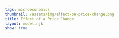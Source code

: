 ```yaml
---
tags: microeconomics
thumbnail: /assets/img/effect-on-price-change.png
title: Effect of a Price Change
layout: model.njk
show: true
---
```

<script defer>
const myCalculator = new EconVision(false);

myCalculator.setGraphs({ 'engine': 'desmos', 'idDiv': 'MarshalianGraph', 'height': '650px', 'width': '100', 'left': '-2', 'right': '40', 'bottom': '-1', 'top': '40', 'copy': true, 'showGrid': false, 'expressions': false, 'zoomFit': true, 'showXAxis': true, 'showYAxis': true, 'xAxisLabel': 'x', 'yAxisLabel': 'y' });

//util function
myCalculator.addFuncInput({ 'idDiv': 'UtilityFunction', 'title': 'Utility Function', 'func': "U(x,y)", 'latex': "\\ln(x)+2\\ln(y)", 'color': '#6d1fff', 'listGraphs': [0] });
myCalculator.addFuncInput({ 'idDiv': 'BudgetLine', 'title': 'Original Budget Function', 'func': "F(x,y)", 'latex': "5x+8y", 'color': '#6d1fff', 'listGraphs': [0] });

//total budget
myCalculator.addSliderInput({ 'idDiv': 'totalBudget', 'title': 'Total Budget', 'latex': 'I', 'min': '0', 'max': '1000', 'step': '1', 'defaultValue': '120', 'listGraphs': [0] });
myCalculator.addExpression({ 'calc': 'simpleCompute', 'idDiv': 'totalBudgetLine', 'compute': "BudgetLine-totalBudget", 'NewfunEqu': "f(x,y)", 'listGraphs': [0] });
myCalculator.setValue({ 'idDiv': 'totalBudgetDisplay', 'latex': 'I', 'decimal': '0', 'listGraphs': [0] });

//find original Marshallian bundle
myCalculator.addExpression({ 'calc': 'simpleLag', 'idDiv': 'M', 'parentIdDiv': 'UtilityFunction', 'constraint': 'totalBudgetLine', 'FOCmax': true, 'NewfunEqu': '\\mu', 'listGraphs': [0] });

//display original budget line and utility function
myCalculator.addExpression({ idDiv: "Pi2I1", latex: 'x_{2}\\left(x,y\\right)=x\\cos\\left(-2\\pi\\right)-y\\sin\\left(-2\\pi\\right)', listGraphs: [0] });
myCalculator.addExpression({ idDiv: "Pi2I2", latex: 'y_{2}\\left(x,y\\right)=x\\sin\\left(-2\\pi\\right)+y\\cos\\left(-2\\pi\\right)', listGraphs: [0] });
myCalculator.addExpression({ idDiv: "drawBudgetLine", latex: 'F\\left(x_{2}\\left(x,y\\right),y_{2}\\left(x,y\\right)\\right)=I', color: 'rgb(22,163,74)', listGraphs: [0] });
myCalculator.addExpression({ idDiv: "drawUtilFunction", latex: 'U\\left(x_{2}\\left(x,y\\right),y_{2}\\left(x,y\\right)\\right)=U(\\mu_{x},\\mu_{y})\\left\\{x>0\\right\\}\\left\\{y>0\\right\\}', color: 'rgb(14,165,233)', listGraphs: [0] });

//display marshallian bundle
myCalculator.addExpression({ idDiv: "muroundedx", latex: 'a_{x}=\\operatorname{round}\\left(\\mu_{x},2\\right)', color: '#204f7d', listGraphs: [0] });
myCalculator.addExpression({ idDiv: "muroundedy", latex: 'a_{y}=\\operatorname{round}\\left(\\mu_{y},2\\right)', color: '#204f7d', listGraphs: [0] });
myCalculator.addLabel({ 'idDiv': 'MarshallianBundle', 'latex': "(\\mu_{x},\\mu_{y})", 'color': 'rgb(147,51,234)', label: '`M_1`(${\\a_{x}},${\\a_{y}})', 'showLabel': true, 'listGraphs': [0] });

//set dynamic field for original Marshallian utility
myCalculator.addExpression({ 'idDiv': 'MarshallianUtilityDisplay', 'latex': "U_{M1}=U(\\mu_{x},\\mu_{y})", 'listGraphs': [0] });
myCalculator.setValue({ 'idDiv': 'MarshallianUtilityDisplayValue', 'latex': 'U_{M1}', 'decimal': '2', 'listGraphs': [0] });

//change the prices 
myCalculator.addFuncInput({ 'idDiv': 'ChangedBudgetLine', 'title': 'Budget Function after Price Change', 'func': "G(x,y)", 'latex': "3x+8y", 'color': '#6d1fff', 'listGraphs': [0] });

//calculate utility at old Marshallian bundle
myCalculator.addExpression({ 'calc': 'simpleSubstitute', 'idDiv': 'OldUtilityMarshallian', 'parentIdDiv': 'UtilityFunction', 'NewfunEqu': "r(M_x,M_y)", 'listGraphs': [0] });
myCalculator.addExpression({ 'calc': 'simpleCompute', 'idDiv': 'UtilityWithK', 'compute': "UtilityFunction-OldUtilityMarshallian", 'NewfunEqu': "s(x,y)", 'listGraphs': [0] });

//find Hicksian bundle under new prices, fixing utility at old Marshallian bundle
myCalculator.addExpression({ 'calc': 'simpleLag', 'idDiv': 'LagForHicksian', 'parentIdDiv': 'ChangedBudgetLine', 'constraint': 'UtilityWithK', 'FOCmax': false, 'NewfunEqu': 'C', 'listGraphs': [0] });

//draw new indifference curve and Hicksian bundle
myCalculator.addExpression({ idDiv: "Croundedx", latex: 'c_{x}=\\operatorname{round}\\left(C_{x},2\\right)', color: '#204f7d', listGraphs: [0] });
myCalculator.addExpression({ idDiv: "Croundedy", latex: 'c_{y}=\\operatorname{round}\\left(C_{y},2\\right)', color: '#204f7d', listGraphs: [0] });
myCalculator.addLabel({ 'idDiv': 'HicksianSolution', 'latex': "(C_{x},C_{y})", 'color': 'rgb(236,72,153)', label: '`H`(${c_{x}},${c_{y}})', 'showLabel': true, 'listGraphs': [0] });

//set dynamic field for Hicksian bundle cost
myCalculator.addExpression({ 'idDiv': 'HicksianCostDisplay', 'latex': "G_{H}=G(C_{x},C_{y})", 'listGraphs': [0] });
myCalculator.setValue({ 'idDiv': 'HicksianCostDisplayValue', 'latex': 'G_{H}', 'decimal': '2', 'listGraphs': [0] });

//find new budget line under new prices
myCalculator.addExpression({ 'idDiv': 'drawChangedBudgetLine', 'latex': "G\\left(x_{2}\\left(x,y\\right),y_{2}\\left(x,y\\right)\\right)=I", 'color': 'rgb(22,101,52)', 'listGraphs': [0] });

//find new marshallian bundle
myCalculator.addExpression({ 'calc': 'simpleCompute', 'idDiv': 'totalChangedBudgetLine', 'compute': "ChangedBudgetLine-totalBudget", 'NewfunEqu': "g(x,y)", 'listGraphs': [0] });
myCalculator.addExpression({ 'calc': 'simpleLag', 'idDiv': 'm', 'parentIdDiv': 'UtilityFunction', 'constraint': 'totalChangedBudgetLine', 'FOCmax': true, 'NewfunEqu': 'Q', 'listGraphs': [0] });

//display Marshallian bundle 
myCalculator.addExpression({ 'calc': 'simpleSubstitute', 'idDiv': 'NewUtilityMarshallian', 'parentIdDiv': 'UtilityFunction', 'NewfunEqu': "g(m_x,m_y)", 'listGraphs': [0] });
myCalculator.addExpression({ idDiv: "Qroundedx", latex: 'q_{x}=\\operatorname{round}\\left(Q_{x},2\\right)', color: '#204f7d', listGraphs: [0] });
myCalculator.addExpression({ idDiv: "Qroundedy", latex: 'q_{y}=\\operatorname{round}\\left(Q_{y},2\\right)', color: '#204f7d', listGraphs: [0] });
myCalculator.addLabel({ 'idDiv': 'NewMarshallianBundle', 'latex': "(Q_{x},Q_{y})", 'color': 'rgb(107,33,168)', label: '`M_2`(${q_{x}},${q_{y}})', 'showLabel': true, 'listGraphs': [0] });

//set dynamic field for new Marshallian utility
myCalculator.addExpression({ 'idDiv': 'NewMarshallianUtilityDisplay', 'latex': "U_{M2}=U(Q_{x},Q_{y})", 'listGraphs': [0] });
myCalculator.setValue({ 'idDiv': 'NewMarshallianUtilityDisplayValue', 'latex': 'U_{M2}', 'decimal': '2', 'listGraphs': [0] });

//draw new indifference curve
// myCalculator.addExpression({ idDiv: "Pi2I1a", latex: 'x_{3}\\left(x,y\\right)=x\\cos\\left(-2\\pi\\right)-y\\sin\\left(-2\\pi\\right)', listGraphs: [0] });//no needed
// myCalculator.addExpression({ idDiv: "Pi2I2a", latex: 'y_{3}\\left(x,y\\right)=x\\sin\\left(-2\\pi\\right)+y\\cos\\left(-2\\pi\\right)', listGraphs: [0] });//no needed
myCalculator.addExpression({ 'idDiv': "drawNewUtilFunction2", 'latex': 'U\\left(x_{2}\\left(x,y\\right),y_{2}\\left(x,y\\right)\\right)=U(Q_{x},Q_{y})\\left\\{x>0\\right\\}\\left\\{y>0\\right\\}', 'color': 'rgb(3,105,161)', 'listGraphs': [0] });

//set bounds
myCalculator.addExpression({ 'idDiv': 'findYinterceptOldBL', 'latex': "I\\sim F(0,y_{p1})", 'listGraphs': [0] });
myCalculator.addExpression({ 'idDiv': 'findYinterceptNewBL', 'latex': "I\\sim G(0,y_{p2})", 'listGraphs': [0] });
myCalculator.addExpression({ 'idDiv': 'findmaxYinterceptBL', 'latex': "B_{T}=\\max(y_{p1},y_{p2})", 'listGraphs': [0] });
myCalculator.addExpression({ 'idDiv': 'findXinterceptOldBL', 'latex': "I\\sim F(x_{p1},0)", 'listGraphs': [0] });
myCalculator.addExpression({ 'idDiv': 'findXinterceptNewBL', 'latex': "I\\sim G(x_{p2},0)", 'listGraphs': [0] });
myCalculator.addExpression({ 'idDiv': 'findmaxXinterceptBL', 'latex': "B_{R}=\\max(x_{p1},x_{p2})", 'listGraphs': [0] });
myCalculator.setBounds({ 'top': 'B_{T}', 'right': 'B_{R}', 'tolerance': 1.2, 'mtolerance': 1.2, 'listGraphs': [0] });

// set instructions
myCalculator.setInstructions({ 'title': 'Find the Original Marshallian Bundle under Initial Prices', 'content': '<b>Input the utility function, the budget function under original prices, and the total budget available.</b> The calculator will automatically display the Marshallian bundle %%M_1%% in <span class="text-purple-600"> purple</span>, the original budget line in <span class="text-green-600"> green</span>, and the corresponding indifference curve in <span class="text-sky-500"> blue</span>. The utility level of the current Marshallian bundle is \\exp{MarshallianUtilityDisplayValue}.' });
myCalculator.setInstructions({ 'title': 'Institute a Price Change', 'content': '<b>Input  the new budget function after the price change.</b>' });
myCalculator.setInstructions({ 'title': 'Substitution Effect of the Price Change', 'content': 'Holding the level of utility constant at the initial Marshallian bundle, the calculator will automatically display the the Hicksian bundle %%H%% under these new prices in <span class="text-pink-500">pink</span>. The movement from bundle %%M_1%% to bundle %%H%% represents the substitution effect of the price change.' });
myCalculator.setInstructions({ 'title': 'Income Effect of the Price Change', 'content': 'The calculator will also automatically display the new Marshallian bundle %%M_2%% at the new prices in <span class="text-purple-800">dark purple</span>,  the corresponding indifference curve in <span class="text-sky-700">dark blue</span>, and the new budget line under these changed prices in <span class="text-green-800">dark green</span>. The movement from the substitution bundle %%H%% to this final consumption bundle %%M_2%% represents the income effect of the price change. The utility level of this new Marshallian bundle is \\exp{NewMarshallianUtilityDisplayValue}.' });

myCalculator.setCreators({ 'title': 'Developer', 'name': 'Kyla', 'school': 'CC’24' });

myCalculator.setScriptPackage({ 'replaceExp': true, 'replaceLatex': true, 'replaceTip': true, 'replaceTheory': true, 'refresh': true });
</script>
